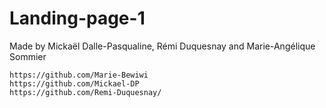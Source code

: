 # Landing-page-1
Made by Mickaël Dalle-Pasqualine, Rémi Duquesnay and Marie-Angélique Sommier

	https://github.com/Marie-Bewiwi
	https://github.com/Mickael-DP
	https://github.com/Remi-Duquesnay/
